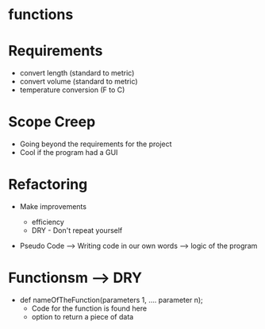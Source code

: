 # functions

# Requirements
- convert length (standard to metric)
- convert volume (standard to metric)
- temperature conversion (F to C)

# Scope Creep

- Going beyond the requirements for the project
- Cool if the program had a GUI

# Refactoring

- Make improvements 
    - efficiency
    - DRY - Don't repeat yourself

- Pseudo Code --> Writing code in our own words --> logic of the program

# Functionsm --> DRY

- def nameOfTheFunction(parameters 1, .... parameter n);
    - Code for the function is found here
    - option to return a piece of data
